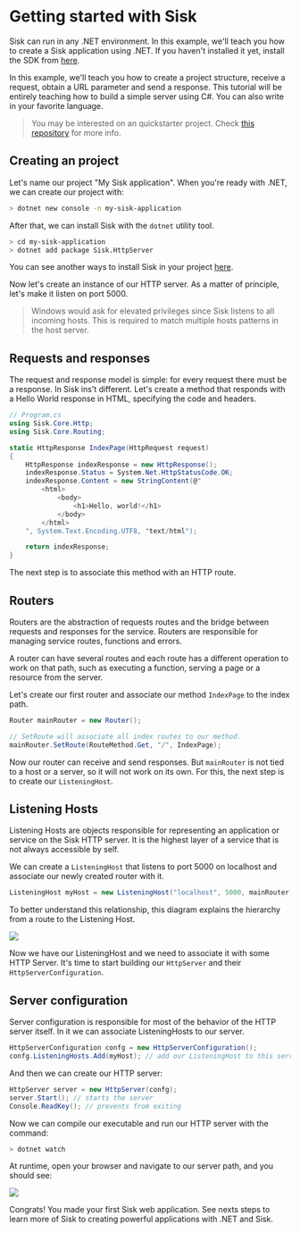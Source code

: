 # Getting started with Sisk

Sisk can run in any .NET environment. In this example, we'll teach you how to create a Sisk application using .NET. If you haven't installed it yet, install the SDK from [here](https://dotnet.microsoft.com/en-us/download/dotnet/7.0).

In this example, we'll teach you how to create a project structure, receive a request, obtain a URL parameter and send a response. This tutorial will be entirely teaching how to build a simple server using C#. You can also write in your favorite language.

> You may be interested on an quickstarter project. Check [this repository](https://github.com/sisk-http/quickstart) for more info.

## Creating an project

Let's name our project "My Sisk application". When you're ready with .NET, we can create our project with:

```bash
> dotnet new console -n my-sisk-application
```

After that, we can install Sisk with the `dotnet` utility tool.

```bash
> cd my-sisk-application
> dotnet add package Sisk.HttpServer
```

You can see another ways to install Sisk in your project [here](https://www.nuget.org/packages/Sisk.HttpServer/).

Now let's create an instance of our HTTP server. As a matter of principle, let's make it listen on port 5000.

> Windows would ask for elevated privileges since Sisk listens to all incoming hosts. This is required to match multiple hosts patterns in the host server.

## Requests and responses

The request and response model is simple: for every request there must be a response. In Sisk ins't different. Let's create a method that responds with a Hello World response in HTML, specifying the code and headers.

```cs
// Program.cs
using Sisk.Core.Http;
using Sisk.Core.Routing;

static HttpResponse IndexPage(HttpRequest request)
{
    HttpResponse indexResponse = new HttpResponse();
    indexResponse.Status = System.Net.HttpStatusCode.OK;
    indexResponse.Content = new StringContent(@"
        <html>
            <body>
                <h1>Hello, world!</h1>
            </body>
        </html>
    ", System.Text.Encoding.UTF8, "text/html");

    return indexResponse;
}
```

The next step is to associate this method with an HTTP route.

## Routers

Routers are the abstraction of requests routes and the bridge between requests and responses for the service. Routers are responsible for managing service routes, functions and errors.

A router can have several routes and each route has a different operation to work on that path, such as executing a function, serving a page or a resource from the server.

Let's create our first router and associate our method `IndexPage` to the index path.

```cs
Router mainRouter = new Router();

// SetRoute will associate all index routes to our method.
mainRouter.SetRoute(RouteMethod.Get, "/", IndexPage);
```

Now our router can receive and send responses. But `mainRouter` is not tied to a host or a server, so it will not work on its own. For this, the next step is to create our `ListeningHost`.

## Listening Hosts

Listening Hosts are objects responsible for representing an application or service on the Sisk HTTP server. It is the highest layer of a service that is not always accessible by self.

We can create a `ListeningHost` that listens to port 5000 on localhost and associate our newly created router with it.

```cs
ListeningHost myHost = new ListeningHost("localhost", 5000, mainRouter);
```

To better understand this relationship, this diagram explains the hierarchy from a route to the Listening Host.

<img src="/assets/listeninghostdiagram.png" class="center" />

Now we have our ListeningHost and we need to associate it with some HTTP Server. It's time to start building our `HttpServer` and their `HttpServerConfiguration`.

## Server configuration

Server configuration is responsible for most of the behavior of the HTTP server itself. In it we can associate ListeningHosts to our server.

```cs
HttpServerConfiguration confg = new HttpServerConfiguration();
confg.ListeningHosts.Add(myHost); // add our ListeningHost to this server configuration
```

And then we can create our HTTP server:

```cs
HttpServer server = new HttpServer(confg);
server.Start(); // starts the server
Console.ReadKey(); // prevents from exiting
```

Now we can compile our executable and run our HTTP server with the command:

```bash
> dotnet watch
```

At runtime, open your browser and navigate to our server path, and you should see:

<img src="/assets/localhost.png" class="center" />

Congrats! You made your first Sisk web application. See nexts steps to learn more of Sisk to creating powerful applications with .NET and Sisk.